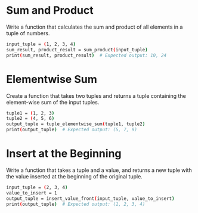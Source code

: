 # Sum and Product

Write a function that calculates the sum and product of all elements in a tuple of numbers.

```sh
input_tuple = (1, 2, 3, 4)
sum_result, product_result = sum_product(input_tuple)
print(sum_result, product_result)  # Expected output: 10, 24
```

# Elementwise Sum

Create a function that takes two tuples and returns a tuple containing the element-wise sum of the input tuples.

```sh
tuple1 = (1, 2, 3)
tuple2 = (4, 5, 6)
output_tuple = tuple_elementwise_sum(tuple1, tuple2)
print(output_tuple)  # Expected output: (5, 7, 9)
```

# Insert at the Beginning

Write a function that takes a tuple and a value, and returns a new tuple with the value inserted at the beginning of the original tuple.

```sh
input_tuple = (2, 3, 4)
value_to_insert = 1
output_tuple = insert_value_front(input_tuple, value_to_insert)
print(output_tuple)  # Expected output: (1, 2, 3, 4)
```